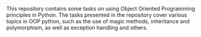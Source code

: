 This repository contains some tasks on using Object Oriented Programming principles in Python. 
The tasks presented in the repository cover various topics in OOP python, such as the use of magic methods,
inheritance and polymorphism, as well as exception handling and others.